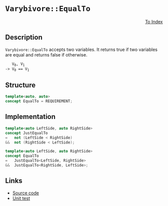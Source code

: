 <!-- Copyright 2024 Feng Mofan
SPDX-License-Identifier: Apache-2.0 -->

# `Varybivore::EqualTo`

<p style='text-align: right;'><a href="../../concepts.md#varybivore-equal-to">To Index</a></p>

## Description

`Varybivore::EqualTo` accepts two variables.
It returns true if two variables are equal and returns false if otherwise.

<pre><code>   V<sub>0</sub>, V<sub>1</sub>
-> V<sub>0</sub> == V<sub>1</sub></code></pre>

## Structure

```C++
template<auto, auto>
concept EqualTo = REQUIREMENT;
```

## Implementation

```C++
template<auto LeftSide, auto RightSide>
concept JustEqualTo 
=   not (LeftSide < RightSide)
&&  not (RightSide < LeftSide);

template<auto LeftSide, auto RightSide>
concept EqualTo 
=   JustEqualTo<LeftSide, RightSide>
&&  JustEqualTo<RightSide, LeftSide>;
```

## Links

- [Source code](../../../../conceptrodon/varybivore/concepts/equal_to.hpp)
- [Unit test](../../../../tests/unit/concepts/varybivore/equal_to.test.hpp)
